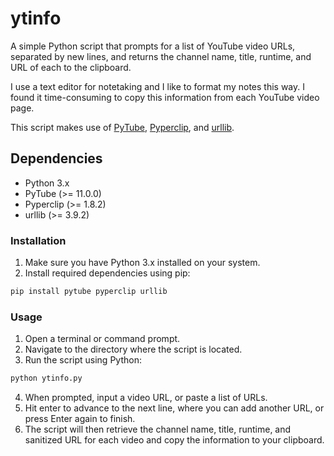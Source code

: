 # ytinfo

A simple Python script that prompts for a list of YouTube video URLs, separated by new lines, and returns the channel name, title, runtime, and URL of each to the clipboard.

I use a text editor for notetaking and I like to format my notes this way. I found it time-consuming to copy this information from each YouTube video page. 

This script makes use of [PyTube](https://github.com/pytube/pytube), [Pyperclip](https://github.com/asweigart/pyperclip), and [urllib](https://github.com/node-modules/urllib).

## Dependencies

- Python 3.x
- PyTube (>= 11.0.0)
- Pyperclip (>= 1.8.2)
- urllib (>= 3.9.2)

### Installation

1. Make sure you have Python 3.x installed on your system.
2. Install required dependencies using pip:

```bash
pip install pytube pyperclip urllib
```

### Usage

1. Open a terminal or command prompt.
2. Navigate to the directory where the script is located.
3. Run the script using Python:

``` bash
python ytinfo.py
```

4. When prompted, input a video URL, or paste a list of URLs.
5. Hit enter to advance to the next line, where you can add another URL, or press Enter again to finish.
6. The script will then retrieve the channel name, title, runtime, and sanitized URL for each video and copy the information to your clipboard.
